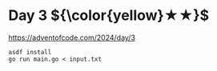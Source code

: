 # Day 3 ${\color{yellow}★★}$

https://adventofcode.com/2024/day/3

```
asdf install
go run main.go < input.txt
```
